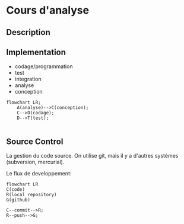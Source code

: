 # Cours d'analyse #
## Description ##
## Implementation ##
- codage/programmation
- test
- integration 
- analyse
- conception

```mermaid
flowchart LR;
    A(analyse)-->C(conception);
    C-->D(codage);
    D-->T(test);
    
```

## Source Control ##
La gestion du code source.
On utilise git, mais il y a d'autres systèmes (subversion, mercurial).

Le flux de developpement:
```mermaid
flowchart LR
C(code)
R(local repository)
G(github)

C--commit-->R;
R--push-->G;
```